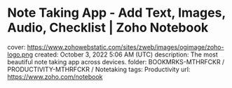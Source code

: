 # Note Taking App - Add Text, Images, Audio, Checklist | Zoho Notebook

cover: https://www.zohowebstatic.com/sites/zweb/images/ogimage/zoho-logo.png
created: October 3, 2022 5:06 AM (UTC)
description: The most beautiful note taking app across devices.
folder: BOOKMRKS-MTHRFCKR / PRODUCTIVITY-MTHRFCKR / Notetaking
tags: Productivity
url: https://www.zoho.com/notebook